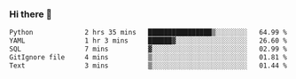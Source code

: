 ### Hi there 👋

<!--START_SECTION:waka-->

```txt
Python             2 hrs 35 mins   ████████████████▒░░░░░░░░   64.99 %
YAML               1 hr 3 mins     ██████▓░░░░░░░░░░░░░░░░░░   26.60 %
SQL                7 mins          ▓░░░░░░░░░░░░░░░░░░░░░░░░   02.99 %
GitIgnore file     4 mins          ▒░░░░░░░░░░░░░░░░░░░░░░░░   01.81 %
Text               3 mins          ▒░░░░░░░░░░░░░░░░░░░░░░░░   01.44 %
```

<!--END_SECTION:waka-->

<!--
**Jonas-VanHaeken/Jonas-VanHaeken** is a ✨ _special_ ✨ repository because its `README.md` (this file) appears on your GitHub profile.

Here are some ideas to get you started:

- 🔭 I’m currently working on ...
- 🌱 I’m currently learning ...
- 👯 I’m looking to collaborate on ...
- 🤔 I’m looking for help with ...
- 💬 Ask me about ...
- 📫 How to reach me: ...
- 😄 Pronouns: ...
- ⚡ Fun fact: ...
-->
